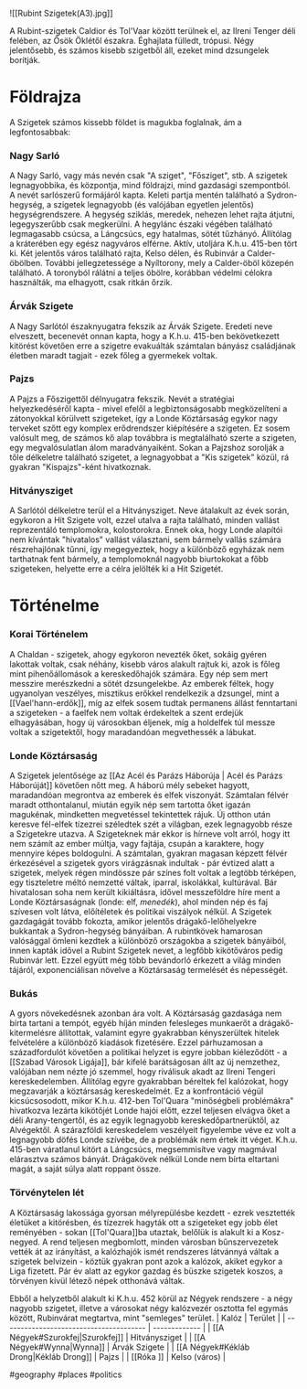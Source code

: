 

![[Rubint Szigetek(A3).jpg]]

A Rubint-szigetek Caldior és Tol'Vaar között terülnek el, az Ilreni Tenger déli felében, az Ősök Öklétől északra. Éghajlata fülledt, trópusi. Négy jelentősebb, és számos kisebb szigetből áll, ezeket mind dzsungelek borítják.

# Földrajza

A Szigetek számos kissebb földet is magukba foglalnak, ám a legfontosabbak:

### Nagy Sarló
A Nagy Sarló, vagy más nevén csak "A sziget", "Fősziget", stb. A szigetek legnagyobbika, és központja, mind földrajzi, mind gazdasági szempontból. A nevét sarlószerű formájáról kapta. Keleti partja mentén található a Sydron-hegység, a szigetek legnagyobb (és valójában egyetlen jelentős) hegységrendszere. A hegység sziklás, meredek, nehezen lehet rajta átjutni, legegyszerűbb csak megkerülni. A hegylánc északi végében található legmagasabb csúcsa, a Lángcsúcs, egy hatalmas, sötét tűzhányó. Állítólag a kráterében egy egész nagyváros elférne. Aktív, utoljára K.h.u. 415-ben tört ki.
Két jelentős város található rajta, Kelso délen, és Rubinvár a Calder-öbölben. További jellegzetessége a Nyíltorony, mely a Calder-öböl közepén található. A toronyból rálátni a teljes öbölre, korábban védelmi célokra használták, ma elhagyott, csak ritkán őrzik.

### Árvák Szigete

A Nagy Sarlótól északnyugatra fekszik az Árvák Szigete. Eredeti neve elveszett, becenevét onnan kapta, hogy a K.h.u. 415-ben bekövetkezett kitörést követően erre a szigetre evakuálták számtalan bányász családjának életben maradt tagjait - ezek főleg a gyermekek voltak.

### Pajzs

A Pajzs a Főszigettől délnyugatra fekszik. Nevét a stratégiai helyezkedéséről kapta - mivel efelől a legbiztonságosabb megközelíteni a zátonyokkal körülvett szigeteket, így a Londe Köztársaság egykor nagy terveket szőtt egy komplex erődrendszer kiépítésére a szigeten. Ez sosem valósult meg, de számos kő alap továbbra is megtalálható szerte a szigeten, egy megvalósulatlan álom maradványaiként. Sokan a Pajzshoz sorolják a tőle délkeletre található szigetet, a legnagyobbat a "Kis szigetek" közül, rá gyakran "Kispajzs"-ként hivatkoznak.

### Hitványsziget

A Sarlótól délkeletre terül el a Hitványsziget. Neve átalakult az évek során, egykoron a Hit Szigete volt, ezzel utalva a rajta található, minden vallást reprezentáló templomokra, kolostorokra. Ennek oka, hogy Londe alapítói nem kívántak "hivatalos" vallást választani, sem bármely vallás számára részrehajlónak tűnni, így megegyeztek, hogy a különböző egyházak nem tarthatnak fent bármely, a templomoknál nagyobb biurtokokat a főbb szigeteken, helyette erre a célra jelölték ki a Hit Szigetét.

# Történelme

### Korai Történelem
A Chaldan - szigetek, ahogy egykoron nevezték őket, sokáig gyéren lakottak voltak, csak néhány, kisebb város alakult rajtuk ki, azok is főleg mint pihenőállomások a kereskedőhajók számára. Egy nép sem mert messzire merészkedni a sötét dzsungelekbe. Az emberek féltek, hogy ugyanolyan veszélyes, misztikus erőkkel rendelkezik a dzsungel, mint a [[Vael'hann-erdők]], míg az elfek sosem tudtak permanens állást fenntartani a szigeteken - a faelfek nem voltak érdekeltek a szent erdejük elhagyásában, hogy új városokban éljenek, míg a holdelfek túl messze voltak a szigetektől, hogy maradandóan megvethessék a lábukat.

### Londe Köztársaság

A Szigetek jelentősége az [[Az Acél és Parázs Háborúja | Acél és Parázs Háborúját]] követően nőtt meg. 
A háború mély sebeket hagyott, maradandóan megrontva az emberek és elfek viszonyát. Számtalan félvér maradt otthontalanul, miután egyik nép sem tartotta őket igazán magukénak, mindketten megvetéssel tekintettek rájuk. Új otthon után keresve fél-elfek tízezrei széledtek szét a világban, ezek legnagyobb része a Szigetekre utazva. A Szigeteknek már ekkor is hírneve volt arról, hogy itt nem számít az ember múltja, vagy fajtája, csupán a karaktere, hogy mennyire képes boldogulni. A számtalan, gyakran magasan képzett félvér érkezésével a szigetek gyors virágzásnak indultak - pár évtized alatt a szigetek, melyek régen mindössze pár színes folt voltak a legtöbb térképen, egy tiszteletre méltó nemzetté váltak, iparral, iskolákkal, kultúrával. Bár hivatalosan soha nem került kikiáltásra, idővel messzeföldre híre ment a Londe Köztársaságnak (londe: elf, *menedék*), ahol minden nép és faj szívesen volt látva, előítéletek és politikai viszályok nélkül. A Szigetek gazdagágát tovább fokozta, amikor jelentős drágakő-lelőhelyekre bukkantak a Sydron-hegység bányáiban. A rubintkövek hamarosan valósággal ömleni kezdtek a különböző országokba a szigetek bányáiból, innen kapták idővel a Rubint Szigetek nevet, a legfőbb kikötőváros pedig Rubinvár lett. Ezzel együtt még több bevándorló érkezett a világ minden tájáról, exponenciálisan növelve a Köztársaság termelését és népességét.

### Bukás

A gyors növekedésnek azonban ára volt. A Köztársaság gazdasága nem bírta tartani a tempót, egyéb híján minden felesleges munkaerőt a drágakő-kitermelésre állítottak, valamint egyre gyakrabban kényszerültek hitelek felvételére a különböző kiadások fizetésére. Ezzel párhuzamosan a századfordulót követően a politikai helyzet is egyre jobban kiéleződött - a [[Szabad Városok Ligája]], bár kifelé barátságosan állt az új nemzethez, valójában nem nézte jó szemmel, hogy riválisuk akadt az Ilreni Tengeri kereskedelemben. Állítólag egyre gyakrabban béreltek fel kalózokat, hogy megzavarják a köztársaság kereskedelmét. Ez a konfrontáció végül kicsúcsosodott, mikor K.h.u. 412-ben Tol'Quara "minőségbeli problémákra" hivatkozva lezárta kikötőjét Londe hajói előtt, ezzel teljesen elvágva őket a déli Arany-tengertől, és az egyik legnagyobb kereskedőpartnerüktől, az Alvégektől. A szárazföldi kereskedelem veszélyeit figyelembe véve ez volt a legnagyobb döfés Londe szívébe, de a problémák nem értek itt véget. K.h.u. 415-ben váratlanul kitört a Lángcsúcs, megsemmisítve vagy magmával elárasztva számos bányát. Drágakövek nélkül Londe nem bírta eltartani magát, a saját súlya alatt roppant össze.

### Törvénytelen lét

A Köztársaság lakossága gyorsan mélyrepülésbe kezdett - ezrek vesztették életüket a kitörésben, és tízezrek hagyták ott a szigeteket egy jobb élet reményében - sokan [[Tol'Quara]]ba utaztak, belőlük is alakult ki a Kosz-negyed. A rend teljesen megbomlott, minden városban bűnszervezetek vették át az irányítást,  a kalózhajók ismét rendszeres látvánnyá váltak a szigetek belvizein - köztük gyakran pont azok a kalózok, akiket egykor a Liga fizetett. Pár év alatt az egykor gazdag és büszke szigetek koszos, a törvényen kívül létező népek otthonává váltak.

Ebből a helyzetből alakult ki K.h.u. 452 körül az Négyek rendszere - a négy nagyobb szigetet, illetve a városokat négy kalózvezér osztotta fel egymás között, Rubinvárat megtartva, mint "semleges" terület.
| Kalóz                                   | Terület       |
| --------------------------------------- | ------------- |
| [[A Négyek#Szurokfej\|Szurokfej]]       | Hitványsziget |
| [[A Négyek#Wynna\|Wynna]]               | Árvák Szigete |
| [[A Négyek#Kékláb Drong\|Kékláb Drong]] | Pajzs         |
| [[Róka ]]                               | Kelso (város) |


#geography #places #politics 